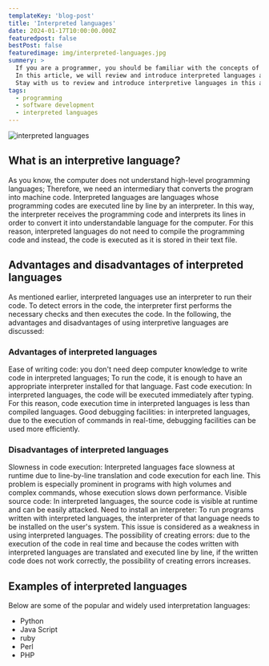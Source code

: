 ```yaml
---
templateKey: 'blog-post'
title: 'Interpreted languages'
date: 2024-01-17T10:00:00.000Z
featuredpost: false
bestPost: false
featuredimage: img/interpreted-languages.jpg
summery: >
  If you are a programmer, you should be familiar with the concepts of "interpreted languages" and "compiler languages". Proper understanding of interpreter and compiler languages ​​are both the most important tools that are useful for software development.
  In this article, we will review and introduce interpreted languages ​​and explain its advantages, disadvantages and meaning.
  Stay with us to review and introduce interpretive languages ​​in this article.
tags:
  - programming
  - software development
  - interpreted languages
---
```

![interpreted languages](/img/interpreted-languages.jpg)
## What is an interpretive language?
As you know, the computer does not understand high-level programming languages; Therefore, we need an intermediary that converts the program into machine code.
Interpreted languages ​​are languages ​​whose programming codes are executed line by line by an interpreter. In this way, the interpreter receives the programming code and interprets its lines in order to convert it into understandable language for the computer. For this reason, interpreted languages ​​do not need to compile the programming code and instead, the code is executed as it is stored in their text file.



## Advantages and disadvantages of interpreted languages
As mentioned earlier, interpreted languages ​​use an interpreter to run their code. To detect errors in the code, the interpreter first performs the necessary checks and then executes the code. In the following, the advantages and disadvantages of using interpretive languages ​​are discussed:

### Advantages of interpreted languages
Ease of writing code: you don't need deep computer knowledge to write code in interpreted languages; To run the code, it is enough to have an appropriate interpreter installed for that language.
Fast code execution: In interpreted languages, the code will be executed immediately after typing. For this reason, code execution time in interpreted languages ​​is less than compiled languages.
Good debugging facilities: in interpreted languages, due to the execution of commands in real-time, debugging facilities can be used more efficiently.

### Disadvantages of interpreted languages
Slowness in code execution: Interpreted languages ​​face slowness at runtime due to line-by-line translation and code execution for each line. This problem is especially prominent in programs with high volumes and complex commands, whose execution slows down performance.
Visible source code: In interpreted languages, the source code is visible at runtime and can be easily attacked.
Need to install an interpreter: To run programs written with interpreted languages, the interpreter of that language needs to be installed on the user's system. This issue is considered as a weakness in using interpreted languages.
The possibility of creating errors: due to the execution of the code in real time and because the codes written with interpreted languages ​​are translated and executed line by line, if the written code does not work correctly, the possibility of creating errors increases.

## Examples of interpreted languages
Below are some of the popular and widely used interpretation languages:
* Python
* Java Script
* ruby
* Perl
* PHP